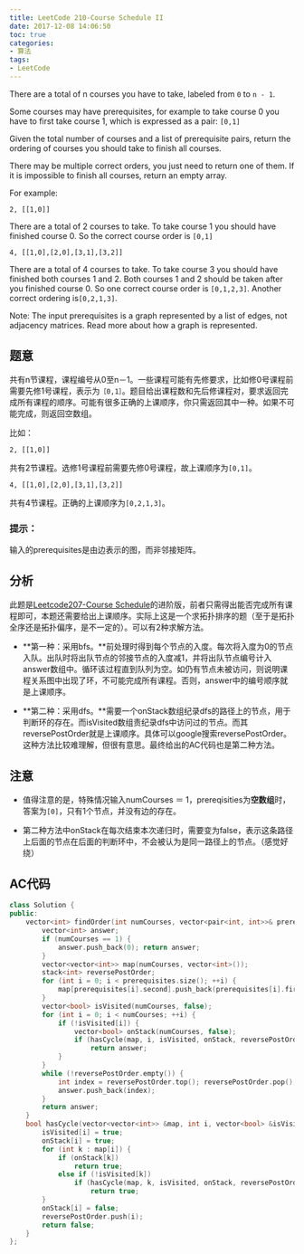 ```yaml
---
title: LeetCode 210-Course Schedule II
date: 2017-12-08 14:06:50
toc: true
categories: 
- 算法
tags:
- LeetCode
---
```

There are a total of n courses you have to take, labeled from `0` to `n - 1`.

Some courses may have prerequisites, for example to take course 0 you have to first take course 1, which is expressed as a pair: `[0,1]`

Given the total number of courses and a list of prerequisite pairs, return the ordering of courses you should take to finish all courses.

There may be multiple correct orders, you just need to return one of them. If it is impossible to finish all courses, return an empty array.

For example:

```
2, [[1,0]]
```

There are a total of 2 courses to take. To take course 1 you should have finished course 0. So the correct course order is `[0,1]`

```
4, [[1,0],[2,0],[3,1],[3,2]]
```

There are a total of 4 courses to take. To take course 3 you should have finished both courses 1 and 2. Both courses 1 and 2 should be taken after you finished course 0. So one correct course order is `[0,1,2,3]`. Another correct ordering is`[0,2,1,3]`.

Note:
The input prerequisites is a graph represented by a list of edges, not adjacency matrices. Read more about how a graph is represented.

## 题意
共有n节课程，课程编号从0至n－1。一些课程可能有先修要求，比如修0号课程前需要先修1号课程，表示为`［0,1］`。题目给出课程数和先后修课程对，要求返回完成所有课程的顺序。可能有很多正确的上课顺序，你只需返回其中一种。如果不可能完成，则返回空数组。

比如：

```
2, [[1,0]]
```

共有2节课程。选修1号课程前需要先修0号课程，故上课顺序为`[0,1]`。

```
4, [[1,0],[2,0],[3,1],[3,2]]
```

共有4节课程。正确的上课顺序为`[0,2,1,3]`。

### 提示：
输入的prerequisites是由边表示的图，而非邻接矩阵。

## 分析
此题是[Leetcode207-Course Schedule](http://www.huhaoyu.com/leetcode-course-schedule/)的进阶版，前者只需得出能否完成所有课程即可，本题还需要给出上课顺序。实际上这是一个求拓扑排序的题（至于是拓扑全序还是拓扑偏序，是不一定的）。可以有2种求解方法。

* **第一种：采用bfs。**前处理时得到每个节点的入度。每次将入度为0的节点入队。出队时将出队节点的邻接节点的入度减1，并将出队节点编号计入answer数组中。循环该过程直到队列为空。如仍有节点未被访问，则说明课程关系图中出现了环，不可能完成所有课程。否则，answer中的编号顺序就是上课顺序。

* **第二种：采用dfs。**需要一个onStack数组纪录dfs的路径上的节点，用于判断环的存在。而isVisited数组责纪录dfs中访问过的节点。而其reversePostOrder就是上课顺序。具体可以google搜索reversePostOrder。这种方法比较难理解，但很有意思。最终给出的AC代码也是第二种方法。

## 注意
* 值得注意的是，特殊情况输入numCourses ＝ 1，prereqisities为**空数组**时，答案为`[0]`，只有1个节点，并没有边的存在。

* 第二种方法中onStack在每次结束本次递归时，需要变为false，表示这条路径上后面的节点在后面的判断环中，不会被认为是同一路径上的节点。（感觉好绕）

## AC代码

```cpp
class Solution {
public:
    vector<int> findOrder(int numCourses, vector<pair<int, int>>& prerequisites) {
        vector<int> answer;
        if (numCourses == 1) {
            answer.push_back(0); return answer;
        }
        vector<vector<int>> map(numCourses, vector<int>());
        stack<int> reversePostOrder;
        for (int i = 0; i < prerequisites.size(); ++i) {
            map[prerequisites[i].second].push_back(prerequisites[i].first);
        }
        vector<bool> isVisited(numCourses, false);
        for (int i = 0; i < numCourses; ++i) {
            if (!isVisited[i]) {
                vector<bool> onStack(numCourses, false);
                if (hasCycle(map, i, isVisited, onStack, reversePostOrder))
                    return answer;
            }
        }
        while (!reversePostOrder.empty()) {
            int index = reversePostOrder.top(); reversePostOrder.pop();
            answer.push_back(index);
        }
        return answer;
    }
    bool hasCycle(vector<vector<int>> &map, int i, vector<bool> &isVisited, vector<bool> &onStack, stack<int> &reversePostOrder) {
        isVisited[i] = true;
        onStack[i] = true;
        for (int k : map[i]) {
            if (onStack[k])
                return true;
            else if (!isVisited[k])
                if (hasCycle(map, k, isVisited, onStack, reversePostOrder))
                    return true;
        }
        onStack[i] = false;
        reversePostOrder.push(i);
        return false;
    }
};
```